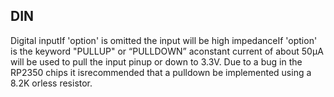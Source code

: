 ## DIN

Digital inputIf 'option' is omitted the input will be high impedanceIf 'option' is the keyword "PULLUP" or “PULLDOWN” aconstant current of about 50µA will be used to pull the input pinup or down to 3.3V. Due to a bug in the RP2350 chips it isrecommended that a pulldown be implemented using a 8.2K orless resistor.